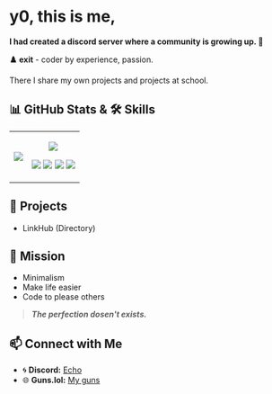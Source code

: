 # y0, this is me,

**I had created a discord server where a community is growing up. 🚀**

**♟️ exit** - coder by experience, passion.

There I share my own projects and projects at school.


##  📊 GitHub Stats & 🛠️ Skills

<table>
  <tr>
    <td>
      <img src="https://github-readme-stats.vercel.app/api?username=exi7&show_icons=true&theme=dark">
    </td>
    <td>
      <p align="center">
        <img src="https://img.shields.io/badge/Python-0D1117?style=for-the-badge&logo=python&logoColor=00FF00">
      </p>
      <p align="center">
        <img src="https://img.shields.io/badge/Automation-0D1117?style=for-the-badge&logo=gears&logoColor=00FF00">
        <img src="https://img.shields.io/badge/System%20Control-0D1117?style=for-the-badge&logo=gears&logoColor=00FF00">
        <img src="https://img.shields.io/badge/Cybersecurity-0D1117?style=for-the-badge&logo=gears&logoColor=00FF00">
        <img src="https://img.shields.io/badge/Collaboration%20with%20Taks-0D1117?style=for-the-badge&logo=gears&logoColor=00FF00">
      </p>
    </td>
  </tr>
</table>


## 📡 Projects
- LinkHub (Directory)

## 🔐 Mission
- Minimalism
- Make life easier
- Code to please others

> ***The perfection dosen't exists.***

## 📫 Connect with Me
- 🌀 **Discord:** [Echo](https://discord.gg/echofr)
- 🌐 **Guns.lol:** [My guns](https://guns.lol/exi7)
